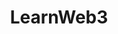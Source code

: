 ---
title: "LearnWeb3"
description: "Free Web3 developer training program with comprehensive curriculum"
authors: ["@learnweb3"]
tags: ["Beginner Dev", "Web3", "Full Stack", "dApps"]
languages: ["Solidity", "JavaScript", "React"]
url: "https://learnweb3.io/"
dateAdded: 2024-01-15
level: "Beginner"
category: "Blockchain Courses"
---